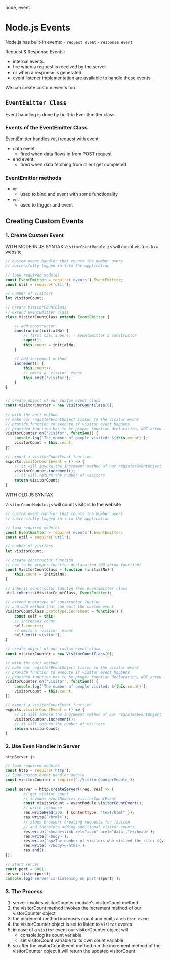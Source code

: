 node, event

# Node.js Events

Node.js has built-in events:
    - `request event`
    - `response event`


Request & Response Events:
- internal events
- fire when a request is received by the server 
- or when a response is generated
- event listener implementation are available to handle these events

We can create custom events too.

## `EventEmitter Class`

Event handling is done by built-in EventEmitter class.

### Events of the EventEmitter Class

EventEmitter handles `POST`request with event:
- data event
    - fired when data flows in from POST request
- end event
    - fired when data fetching from client get completed 


### EventEmitter methods
- `on` 
    - used to bind and event with some functionality
- `end`
    - used to trigger and event


## Creating Custom Events

### 1. Create Custom Event

WITH MODERN JS SYNTAX
`VisitorCountModule.js` will count visitors to a website
```js
// custom event handler that counts the number users
// successfully logged in into the application

// load required modules
const EventEmitter = require('events').EventEmitter;
const util = require('util');

// number of visitors
let visitorCount;

// create VisitorCountClass
// extend EventEmitter class
class VisitorCountClass extends EventEmitter {

    // add constructor
    constructor(initialNo) {
        // first call super() - EventEmitter's constructor
        super();
        this.count = initialNo;
    }

    // add increment method
    increment() {
        this.count++;
        // emits a `visitor` event
        this.emit('visitor');
    }
}


// create object of our custom event class
const visitorCounter = new VisitorCountClass(0);

// with the on() method
// make our registerEventObject listen to the visitor event
// provide function to execute if visitor event happens
// provided function has to be proper function declaration, NOT arrow function
visitorCounter.on('visitor', function() {
    console.log(`The number of people visited: ${this.count}`);
    visitorCount = this.count;
})

// export a visitorCountEvent function
exports.visitorCountEvent = () => {
    // it will invoke the increment method of our registerEventObject
    visitorCounter.increment();
    // it will return the number of visitors
    return visitorCount;
}
```

WITH OLD JS SYNTAX

`VisitorCountModule.js` will count visitors to the website
```js
// custom event handler that counts the number users
// successfully logged in into the application

// load required modules
const EventEmitter = require('events').EventEmitter;
const util = require('util');

// number of visitors
let visitorCount;

// create constructor function
// has to be proper function declaration (NO arrow function)
const VisitorCountClass = function (initialNo) {
    this.count = initialNo;
}

// inherit constructor functon from EventEmitter class
util.inherits(VisitorCountClass, EventEmitter);

// extend prototype of constructor funtion 
// and add method that can emit the custom event 
VisitorCountClass.prototype.increment = function() {
    const self = this;
    // increases count
    self.count++;
    // emits a `visitor` event
    self.emit('visitor');
}

// create object of our custom event class
const visitorCounter = new VisitorCountClass(0);

// with the on() method
// make our registerEventObject listen to the visitor event
// provide function to execute if visitor event happens
// provided function has to be proper function declaration, NOT arrow function
visitorCounter.on('visitor', function() {
    console.log(`The number of people visited: ${this.count}`);
    visitorCount = this.count;
})

// export a visitorCountEvent function
exports.visitorCountEvent = () => {
    // it will invoke the increment method of our registerEventObject
    visitorCounter.increment();
    // it will return the number of visitors
    return visitorCount;
}
```

### 2. Use Even Handler in Server

`httpServer.js`
```js
// load required modules
const http = require('http');
// load custom event handler module
const visitorCounter = require('./VisitorCounterModule');

const server = http.createServer((req, res) => {
        // get visitor count
        // invokes eventModules visitorCountEvent
        const visitorCount = eventModule.visitorCountEvent();
        // write response
        res.writeHead(200, { ContentType: "text/html" });
        res.write(`<html>`);
        // stops browsers creating requests for favicon 
        // and therefore adding additional visitor counts
        res.write(`<head><link rel="icon" href="data:,"></head>`);
        res.write(`<body>`);
        res.write(`<p>The number of visitors whe visited the site: ${visitorCount}</p>`);
        res.write(`</body></html>`);
        res.end();
});

// start server
const port = 3001;
server.listen(port);
console.log(`Server is listening on port ${port}`);
```

### 3. The Process
1. server invokes visitorCounter module's visitorCount method
2. the visitorCount method invokes the increment method of our vistorCounter object
3. the increment method increases count and emits a `visitor event`
4. the visitorCounter object is set to listen to `visitor` events
5. in case of a `visitor` event our visitorCounter object will
    - console.log its count variable
    - set visitorCount variable to its own count variable
6. so after the visitorCountEvent method run the increment method of the visitorCounter object it will return the updated visitorCount


